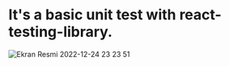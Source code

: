 # It's a basic unit test with react-testing-library.

![Ekran Resmi 2022-12-24 23 23 51](https://user-images.githubusercontent.com/72317623/209450168-3ef97d76-87bf-48d3-ad77-955cb58b84ff.png)

